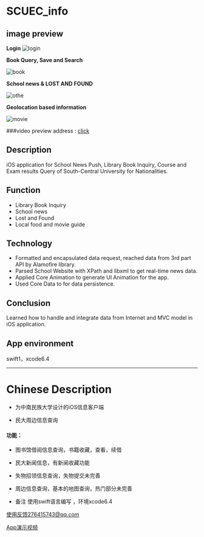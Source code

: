 # SCUEC_info

## image preview

**Login**
![login](https://lh3.googleusercontent.com/-iHBMKaGFnEk/Wi4fZTpChGI/AAAAAAAAO1A/bi0NJNun0J4Kc9PNXzoI1zquECKwWYOMwCHMYCw/I/login.jpg)

**Book Query, Save and Search**

![book](https://lh3.googleusercontent.com/-Wq5ZnwMeJXg/Wi4fZyi1JdI/AAAAAAAAO1E/qwZb57EWHN0Tmtmkst4k_rRXDpn-qurtACHMYCw/I/book.jpg)

**School news & LOST AND FOUND**

![othe](https://lh3.googleusercontent.com/-BtojFS5T3HY/Wi4faP9zxrI/AAAAAAAAO1I/NccIseRCA0AFcmVWPPlww6swkRNpP7qDACHMYCw/I/other.jpg)




**Geolocation based information**

![movie](https://lh3.googleusercontent.com/-MaHBVZTvB_o/Wi4faW-97jI/AAAAAAAAO1M/EQafZkCzOVUzOy3P_tttEyFYpWD2M7k0QCHMYCw/I/movie.jpg)





###video preview address :
   [click](https://www.youtube.com/watch?v=2H4Iki0mYEc)


## Description
  iOS application for School News Push, Library Book Inquiry, Course and Exam results Query of South-Central University for Nationalities.  

## Function
- Library Book Inquiry
- School news
- Lost and Found
- Local food and movie guide


## Technology
  - Formatted and encapsulated data request, reached data from 3rd part API by Alamofire library.
  - Parsed School Website with XPath and libxml to get real-time news data.
  - Applied Core Animation to generate UI Animation for the app.
  - Used Core Data to for data persistence.

## Conclusion
  Learned how to handle and integrate data from Internet and MVC model in iOS application.

## App environment
  swift1，xcode6.4










---------------------------------------------------



# Chinese Description

- 为中南民族大学设计的iOS信息客户端

- 民大周边信息查询

#### 功能：
- 图书馆借阅信息查询，书籍收藏，查看，续借
- 民大新闻信息，有新闻收藏功能
- 失物招领信息查询，失物提交未完善
- 周边信息查询，基本的地图查询，热门部分未完善




- 备注
使用swift语言编写 ，环境xcode6.4

使用反馈276415743@qq.com

[App演示视频](https://www.youtube.com/watch?v=2H4Iki0mYEc)
